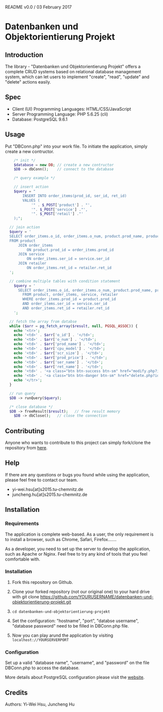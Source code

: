 README v0.0 / 03 February 2017
# Datenbanken und Objektorientierung Projekt

## Introduction

The library - "Datenbanken und Objektorientierung Projekt" offers a complete CRUD systems based on relational database management system, which can let users to implement "create", "read", "update" and "delete" actions easily.

## Spec

* Client (UI) Programming Languages: HTML/CSS/JavaScript
* Server Programming Language: PHP 5.6.25 (cli)
* Database: PostgreSQL 9.6.1

## Usage

Put "DBConn.php" into your work file. To initiate the application, simply create a new contructor. 

```php
	/* init */
	$database = new DB;	// create a new contructor
	$DB -> dbConn();	// connect to the database

	/* query example */

	// insert action
	$query = "
		INSERT INTO order_items(prod_id, ser_id, ret_id) 
		VALUES (
			'" . $_POST['product'] . "',
			'". $_POST['service'] ."',
			'". $_POST['retail'] ."'
	);";

  // join action
  $query = '
  SELECT order_items.o_id, order_items.o_num, product.prod_name, product.cpu_model, product.scr_size, product.prod_price, service.ser_name, retailer.ret_name
  FROM product
 	  JOIN order_items
 		  ON product.prod_id = order_items.prod_id
 	  JOIN service
 		  ON order_items.ser_id = service.ser_id
 	  JOIN retailer
 		  ON order_items.ret_id = retailer.ret_id
  ';

  // combine multiple tables with condition statement
	$query = '
	  SELECT order_items.o_id, order_items.o_num, product.prod_name, product.cpu_model, product.scr_size, product.prod_price, service.ser_name, retailer.ret_name
		FROM product, order_items, service, retailer
		WHERE order_items.prod_id = product.prod_id 
		AND order_items.ser_id = service.ser_id
		AND order_items.ret_id = retailer.ret_id
	';

  // fetch the array from databse
  while ($arr = pg_fetch_array($result, null, PGSQL_ASSOC)) {
    echo '<tr>';
    echo '<td>' . $arr['o_id'] . '</td>';
    echo '<td>' . $arr['o_num'] . '</td>'; 
    echo '<td>' . $arr['prod_name'] . '</td>'; 
    echo '<td>' . $arr['cpu_model'] . '</td>'; 
    echo '<td>' . $arr['scr_size'] . '</td>'; 
    echo '<td>' . $arr['prod_price'] . '</td>'; 
    echo '<td>' . $arr['ser_name'] . '</td>'; 
    echo '<td>' . $arr['ret_name'] . '</td>'; 
    echo '<td>' . '<a class="btn btn-success btn-sm" href="modify.php?id=' . $arr['o_id']. '">modify</a>' . '<td>';
    echo '<td>' . '<a class="btn btn-danger btn-sm" href="delete.php?id=' . $arr['o_id'] . '">delete</a>' . '<td>';
    echo '</tr>';
  }

  // run query
  $DB -> runQuery($query);

  /* close database */
  $DB -> freeResult($result);	// free result memory
	$DB -> dbClose();	// close the connection
```

## Contributing

Anyone who wants to contribute to this project can simply fork/clone the repository from [here](https://github.com/yiweihsu/datenbanken-und-objektorientierung-projekt).

## Help

If there are any questions or bugs you found while using the application, please feel free to contact our team.

- yi-wei.hsu[at]s2015.tu-chemnitz.de 
- juncheng.hu[at]s2015.tu-chemnitz.de

## Installation

### Requirements

The application is complete web-based. As a user, the only requirement is to install a browser, such as Chrome, Safari, Firefox.......

As a developer, you need to set up the server to develop the application, such as Apache or Nginx. Feel free to try any kind of tools that you feel comfortable with.

### Installation

1. Fork this repository on Github.

2. Clone your forked repository (not our original one) to your hard drive with git clone https://github.com/YOURUSERNAME/datenbanken-und-objektorientierung-projekt.git

3. ```cd datenbanken-und-objektorientierung-projekt```

4. Set the configuration: "hostname", "port", "databse username", "database password" need to be filled in DBConn.php file.

5. Now you can play arund the application by visiting ```localhost://YOURSERVERPORT```

### Configuration

Set up a valid "database name", "username", and "password" on the file DBConn.php to access the database. 

More details about PostgreSQL configuration please visit the [website](https://www.postgresql.org/).

## Credits

Authors: Yi-Wei Hsu, Juncheng Hu
